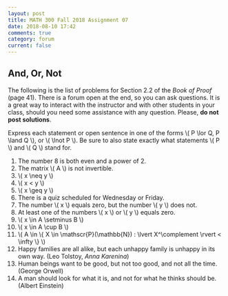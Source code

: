 ```yaml
---
layout: post
title: MATH 300 Fall 2018 Assignment 07
date: 2018-08-10 17:42
comments: true
category: forum
current: false
---
```


## And, Or, Not

<div class="alert alert-info">
	The following is the list of problems for Section 2.2 of the <em>Book of Proof</em> (page 41).  There is a forum open at the end, so you can ask questions.  It is a great way to interact with the instructor and with other students in your class, should you need some assistance with any question. Please, <strong>do not post solutions</strong>.
</div>

Express each statement or open sentence in one of the forms \\( P \lor Q, P \land Q \\), or \\( \lnot P \\).  Be sure to also state exactly what statements \\( P \\) and \\( Q \\) stand for.

1. The number 8 is both even and a power of 2.
2. The matrix \\( A \\) is not invertible.
3. \\( x \neq y \\)
4. \\( x < y \\)
5. \\( x \geq y \\)
6. There is a quiz scheduled for Wednesday or Friday.
7. The number \\( x \\) equals zero, but the number \\( y \\) does not.
8. At least one of the numbers \\( x \\) or \\( y \\) equals zero.
9. \\( x \in A \setminus B \\)
10. \\( x \in A \cup B \\)
11. \\( A \in \\{ X \in \mathscr{P}(\mathbb{N}) : \lvert X^\complement \rvert < \infty \\} \\)
12. Happy families are all alike, but each unhappy family is unhappy in its own way. (Leo Tolstoy, _Anna Karenina_)
13. Human beings want to be good, but not too good, and not all the time.  (George Orwell)
14. A man should look for what it is, and not for what he thinks should be.  (Albert Einstein)